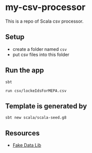 # my-csv-processor

This is a repo of Scala csv processor.

## Setup

- create a folder named `csv`
- put csv files into this folder

## Run the app

```shell
sbt
```

```shell
run csv/lockeIdsForMEPA.csv
```

## Template is generated by

```shell
sbt new scala/scala-seed.g8
```

## Resources

- [Fake Data Lib](https://github.com/DiUS/java-faker)
